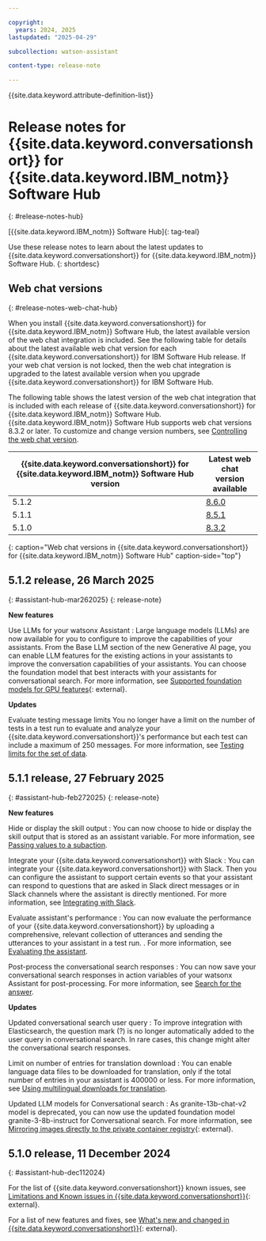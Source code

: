 ```yaml
---

copyright:
  years: 2024, 2025
lastupdated: "2025-04-29"

subcollection: watson-assistant

content-type: release-note

---
```


{{site.data.keyword.attribute-definition-list}}


# Release notes for {{site.data.keyword.conversationshort}} for {{site.data.keyword.IBM_notm}} Software Hub
{: #release-notes-hub}

[{{site.data.keyword.IBM_notm}} Software Hub]{: tag-teal}

Use these release notes to learn about the latest updates to {{site.data.keyword.conversationshort}} for {{site.data.keyword.IBM_notm}} Software Hub.
{: shortdesc}

## Web chat versions
{: #release-notes-web-chat-hub}

When you install {{site.data.keyword.conversationshort}} for {{site.data.keyword.IBM_notm}} Software Hub, the latest available version of the web chat integration is included. See the following table for details about the latest available web chat version for each {{site.data.keyword.conversationshort}} for IBM Software Hub release. If your web chat version is not locked, then the web chat integration is upgraded to the latest available version when you upgrade {{site.data.keyword.conversationshort}} for IBM Software Hub.

The following table shows the latest version of the web chat integration that is included with each release of {{site.data.keyword.conversationshort}} for {{site.data.keyword.IBM_notm}} Software Hub. {{site.data.keyword.IBM_notm}} Software Hub supports web chat versions 8.3.2 or later. To customize and change version numbers, see [Controlling the web chat version](/docs/watson-assistant?topic=watson-assistant-web-chat-develop-versions).



| {{site.data.keyword.conversationshort}} for {{site.data.keyword.IBM_notm}} Software Hub version | Latest web chat version available |
|----------------|----------------|
| 5.1.2 | [8.6.0](/docs/watson-assistant?topic=watson-assistant-release-notes-chat#8.6.0) |
| 5.1.1 | [8.5.1](/docs/watson-assistant?topic=watson-assistant-release-notes-chat#8.5.1) |
| 5.1.0 | [8.3.2](/docs/watson-assistant?topic=watson-assistant-release-notes-chat#8.3.2) |
{: caption="Web chat versions in {{site.data.keyword.conversationshort}} for {{site.data.keyword.IBM_notm}}  Software Hub" caption-side="top"}





## 5.1.2 release, 26 March 2025
{: #assistant-hub-mar262025}
{: release-note}

**New features**

Use LLMs for your watsonx Assistant
: Large language models (LLMs) are now available for you to configure to improve the capabilities of your assistants. From the Base LLM section of the new Generative AI page, you can enable LLM features for the existing actions in your assistants to improve the conversation capabilities of your assistants. You can choose the foundation model that best interacts with your assistants for conversational search. For more information, see [Supported foundation models for GPU features](https://www.ibm.com/docs/en/software-hub/5.1.x?topic=administering-configuring-gpu-features-models#assistant-config-GPU-features__supported-llm-models__title__1){: external}.

**Updates**

Evaluate testing message limits
You no longer have a limit on the number of tests in a test run to evaluate and analyze your {{site.data.keyword.conversationshort}}'s performance but each test can include a maximum of 250 messages. For more information, see [Testing limits for the set of data](/docs/watson-assistant?topic=watson-assistant-evaluating-the-assistant).


## 5.1.1 release, 27 February 2025
{: #assistant-hub-feb272025}
{: release-note}

**New features**

Hide or display the skill output
: You can now choose to hide or display the skill output that is stored as an assistant variable. For more information, see [Passing values to a subaction](/docs/watson-assistant?topic=watson-assistant-step-what-next#step-what-next-pass-value-to-subaction).

Integrate your {{site.data.keyword.conversationshort}} with Slack
: You can integrate your {{site.data.keyword.conversationshort}} with Slack. Then you can configure the assistant to support certain events so that your assistant can respond to questions that are asked in Slack direct messages or in Slack channels where the assistant is directly mentioned. For more information, see [Integrating with Slack](/docs/watson-assistant?topic=watson-assistant-deploy-slack).

Evaluate assistant's performance
: You can now evaluate the performance of your {{site.data.keyword.conversationshort}} by uploading a comprehensive, relevant collection of utterances and sending the utterances to your assistant in a test run. . For more information, see [Evaluating the assistant](/docs/watson-assistant?topic=watson-assistant-evaluating-the-assistant).

Post-process the conversational search responses
: You can now save your conversational search responses in action variables of your watsonx Assistant for post-processing. For more information, see [Search for the answer](/docs/watson-assistant?topic=watson-assistant-step-what-next#search-for-answer).

**Updates**

Updated conversational search user query
: To improve integration with Elasticsearch, the question mark (?) is no longer automatically added to the user query in conversational search. In rare cases, this change might alter the conversational search responses.

Limit on number of entries for translation download
: You can enable language data files to be downloaded for translation, only if the total number of entries in your assistant is 400000 or less. For more information, see [Using multilingual downloads for translation](/docs/watson-assistant?topic=watson-assistant-admin-language-support#admin-language-support-multilingual).


Updated LLM models for Conversational search
: As granite-13b-chat-v2 model is deprecated, you can now use the updated foundation model granite-3-8b-instruct for Conversational search. For more information, see [Mirroring images directly to the private container registry](https://www.ibm.com/docs/en/software-hub/5.1.x?topic=registry-mirroring-images-directly-private-container){: external}.

## 5.1.0 release, 11 December 2024
{: #assistant-hub-dec112024}

For the list of {{site.data.keyword.conversationshort}} known issues, see [Limitations and Known issues in {{site.data.keyword.conversationshort}}](https://www.ibm.com/docs/en/software-hub/5.1.x?topic=issues-watsonx-assistant){: external}.

For a list of new features and fixes, see [What's new and changed in {{site.data.keyword.conversationshort}}](https://www.ibm.com/docs/en/software-hub/5.1.x?topic=new-watsonx-assistant){: external}.
